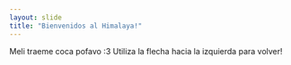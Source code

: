 ```yaml
---
layout: slide
title: "Bienvenidos al Himalaya!"
---
```

Meli traeme coca pofavo :3
Utiliza la flecha hacia la izquierda para volver!
